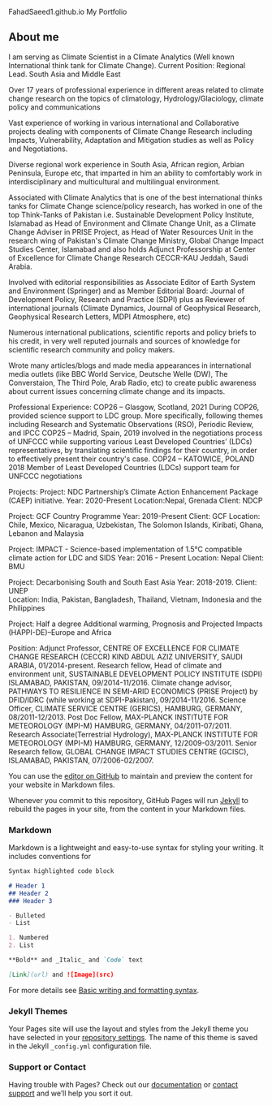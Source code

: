 FahadSaeed1.github.io
My Portfolio

## About me

I am serving as Climate Scientist in a Climate Analytics (Well known International think tank for Climate Change). 
Current Position: Regional Lead. South Asia and Middle East

Over 17 years of  professional experience in different areas related to climate change research on the topics of climatology, Hydrology/Glaciology, climate policy and communications

Vast experience of working in various international and Collaborative projects dealing with components of Climate Change Research including Impacts, Vulnerability, Adaptation and Mitigation studies as well as Policy and Negotiations.

Diverse regional work experience in South Asia, African region, Arbian Peninsula, Europe etc, that imparted in him an ability to comfortably work in interdisciplinary and multicultural and multilingual environment. 

Associated with Climate Analytics that is one of the best international thinks tanks for Climate Change science/policy research, has worked in one of the top Think-Tanks of Pakistan i.e. Sustainable Development Policy Institute, Islamabad as Head of Environment and Climate Change Unit, as a Climate Change Adviser in PRISE Project,  as Head of Water Resources Unit in the research wing of Pakistan's Climate Change Ministry, Global Change Impact Studies Center, Islamabad and also holds Adjunct Professorship at Center of Excellence for Climate Change Research CECCR-KAU Jeddah, Saudi Arabia. 

Involved with editorial responsibilities as Associate Editor of Earth System and Environment (Springer) and as Member Editorial Board: Journal of Development Policy, Research and Practice (SDPI) plus as Reviewer of international journals (Climate Dynamics, Journal of Geophysical Research, Geophysical Research Letters, MDPI Atmosphere, etc) 

Numerous international publications, scientific reports and policy briefs to his credit, in very well reputed journals and sources of knowledge for scientific research community and policy makers.

Wrote many articles/blogs and made media appearances in international media outlets (like  BBC World Service, Deutsche Welle (DW), The Converstaion, The Third Pole, Arab Radio, etc) to create public awareness about current issues concerning climate change and its impacts.

Professional Experience:
COP26 – Glasgow, Scotland, 2021
During COP26, provided science support to LDC group. More specifically, following themes including Research and Systematic Observations (RSO), Periodic Review, and IPCC
COP25 – Madrid, Spain, 2019
involved in the negotiations process of UNFCCC while supporting various Least Developed Countries’ (LDCs) representatives, by translating scientific findings for their country, in order to effectively present their country's case. 
COP24 – KATOWICE, POLAND 2018
Member of Least Developed Countries (LDCs) support team for UNFCCC negotiations

Projects:
Project: NDC Partnership’s Climate Action Enhancement Package (CAEP) initiative.
Year: 2020-Present   Location:Nepal, Grenada Client: NDCP

Project: GCF Country Programme
Year: 2019-Present    Client: GCF 
Location: Chile, Mexico, Nicaragua, Uzbekistan, The Solomon Islands, Kiribati, Ghana, Lebanon and Malaysia

Project:  IMPACT - Science-based implementation of 1.5°C compatible climate action for LDC and SIDS 
Year: 2016 - Present     Location: Nepal      Client: BMU 

Project: Decarbonising South and South East Asia
Year: 2018-2019.      Client: UNEP  
Location: India, Pakistan, Bangladesh, Thailand, Vietnam, Indonesia and the Philippines  

Project: Half a degree Additional warming, Prognosis and Projected Impacts (HAPPI-DE)–Europe and Africa  

Position:
Adjunct Professor, CENTRE OF EXCELLENCE FOR CLIMATE CHANGE RESEARCH (CECCR) KIND ABDUL AZIZ UNIVERSITY, SAUDI ARABIA, 01/2014-present.
Research fellow, Head of climate and environment unit, SUSTAINABLE DEVELOPMENT POLICY INSTITUTE (SDPI) ISLAMABAD, PAKISTAN, 09/2014-11/2016.
Climate change advisor, PATHWAYS TO RESILIENCE IN SEMI-ARID ECONOMICS (PRISE Project) by DFID/IDRC (while working at SDPI-Pakistan), 09/2014-11/2016.
Science Officer, CLIMATE SERVICE CENTRE (GERICS), HAMBURG, GERMANY, 08/2011-12/2013.
Post Doc Fellow, MAX-PLANCK INSTITUTE FOR METEOROLOGY (MPI-M) HAMBURG, GERMANY, 04/2011-07/2011.
Research Associate(Terrestrial Hydrology), MAX-PLANCK INSTITUTE FOR METEOROLOGY (MPI-M) HAMBURG, GERMANY, 12/2009-03/2011.
Senior Research fellow, GLOBAL CHANGE IMPACT STUDIES CENTRE (GCISC), ISLAMABAD, PAKISTAN, 07/2006-02/2007.








You can use the [editor on GitHub](https://github.com/FahadSaeed1/FahadSaeed1.github.io/edit/main/README.md) to maintain and preview the content for your website in Markdown files.

Whenever you commit to this repository, GitHub Pages will run [Jekyll](https://jekyllrb.com/) to rebuild the pages in your site, from the content in your Markdown files.

### Markdown

Markdown is a lightweight and easy-to-use syntax for styling your writing. It includes conventions for

```markdown
Syntax highlighted code block

# Header 1
## Header 2
### Header 3

- Bulleted
- List

1. Numbered
2. List

**Bold** and _Italic_ and `Code` text

[Link](url) and ![Image](src)
```

For more details see [Basic writing and formatting syntax](https://docs.github.com/en/github/writing-on-github/getting-started-with-writing-and-formatting-on-github/basic-writing-and-formatting-syntax).

### Jekyll Themes

Your Pages site will use the layout and styles from the Jekyll theme you have selected in your [repository settings](https://github.com/FahadSaeed1/FahadSaeed1.github.io/settings/pages). The name of this theme is saved in the Jekyll `_config.yml` configuration file.

### Support or Contact

Having trouble with Pages? Check out our [documentation](https://docs.github.com/categories/github-pages-basics/) or [contact support](https://support.github.com/contact) and we’ll help you sort it out.

